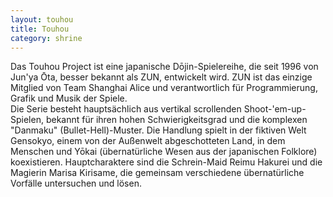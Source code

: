 ```yaml
---
layout: touhou
title: Touhou
category: shrine
---
```


Das Touhou Project ist eine japanische Dōjin-Spielereihe, die seit 1996 von Jun'ya Ōta, besser bekannt als ZUN,
entwickelt wird. ZUN ist das einzige Mitglied von Team Shanghai Alice und verantwortlich für Programmierung, Grafik und
Musik der Spiele.
<br>
Die Serie besteht hauptsächlich aus vertikal scrollenden Shoot-'em-up-Spielen, bekannt für ihren hohen
Schwierigkeitsgrad und die komplexen "Danmaku" (Bullet-Hell)-Muster. Die Handlung spielt in der fiktiven Welt Gensokyo,
einem von der Außenwelt abgeschotteten Land, in dem Menschen und Yōkai (übernatürliche Wesen aus der japanischen
Folklore) koexistieren. Hauptcharaktere sind die Schrein-Maid Reimu Hakurei und die Magierin Marisa Kirisame, die
gemeinsam verschiedene übernatürliche Vorfälle untersuchen und lösen.